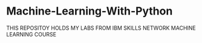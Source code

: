 # Machine-Learning-With-Python
THIS REPOSITOY HOLDS MY LABS FROM IBM SKILLS NETWORK MACHINE LEARNING COURSE 
